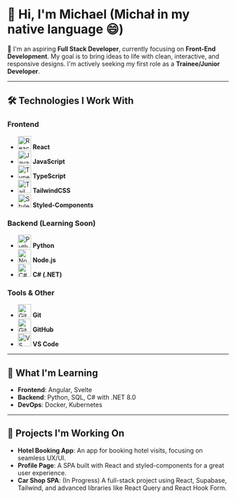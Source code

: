 # 👋 Hi, I'm Michael (Michał in my native language 😄)

🌟 I'm an aspiring **Full Stack Developer**, currently focusing on **Front-End Development**. My goal is to bring ideas to life with clean, interactive, and responsive designs. I'm actively seeking my first role as a **Trainee/Junior Developer**.

---

## 🛠 Technologies I Work With

### Frontend
- <img src="https://cdn.jsdelivr.net/gh/devicons/devicon/icons/react/react-original.svg" height="30" alt="React"/> **React**
- <img src="https://cdn.jsdelivr.net/gh/devicons/devicon/icons/javascript/javascript-original.svg" height="30" alt="JavaScript"/> **JavaScript**
- <img src="https://cdn.jsdelivr.net/gh/devicons/devicon/icons/typescript/typescript-original.svg" height="30" alt="TypeScript"/> **TypeScript**
- <img src="https://upload.wikimedia.org/wikipedia/commons/d/d5/Tailwind_CSS_Logo.svg" height="30" alt="TailwindCSS"/> **TailwindCSS**
- <img src="https://raw.githubusercontent.com/styled-components/brand/master/styled-components.png" height="30" alt="Styled-Components"/> **Styled-Components**



### Backend (Learning Soon)
- <img src="https://cdn.jsdelivr.net/gh/devicons/devicon/icons/python/python-original.svg" height="30" alt="Python"/> **Python**
- <img src="https://cdn.jsdelivr.net/gh/devicons/devicon/icons/nodejs/nodejs-original.svg" height="30" alt="Node.js"/> **Node.js**
- <img src="https://cdn.jsdelivr.net/gh/devicons/devicon/icons/csharp/csharp-original.svg" height="30" alt="C#"/> **C# (.NET)**

### Tools & Other
- <img src="https://cdn.jsdelivr.net/gh/devicons/devicon/icons/git/git-original.svg" height="30" alt="Git"/> **Git**
- <img src="https://cdn.jsdelivr.net/gh/devicons/devicon/icons/github/github-original.svg" height="30" alt="GitHub"/> **GitHub**
- <img src="https://cdn.jsdelivr.net/gh/devicons/devicon/icons/vscode/vscode-original.svg" height="30" alt="VS Code"/> **VS Code**

---

## 🚀 What I'm Learning

- **Frontend**: Angular, Svelte
- **Backend**: Python, SQL, C# with .NET 8.0
- **DevOps**: Docker, Kubernetes

---

## 🌱 Projects I'm Working On

- **Hotel Booking App**: An app for booking hotel visits, focusing on seamless UX/UI.
- **Profile Page**: A SPA built with React and styled-components for a great user experience.
- **Car Shop SPA**: (In Progress) A full-stack project using React, Supabase, Tailwind, and advanced libraries like React Query and React Hook Form.
